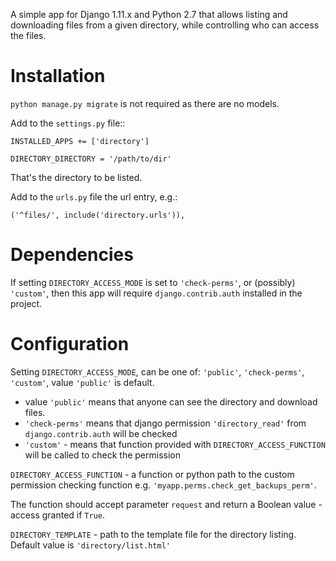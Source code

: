 A simple app
for Django 1.11.x and Python 2.7
that allows listing and downloading files from a given directory,
while controlling who can access the files.

Installation
============
`python manage.py migrate` is not required as there are no models.

Add to the `settings.py` file::

    INSTALLED_APPS += ['directory']

    DIRECTORY_DIRECTORY = '/path/to/dir'

That's the directory to be listed.

Add to the `urls.py` file the url entry, e.g.:

    ('^files/', include('directory.urls')),

Dependencies
============
If setting `DIRECTORY_ACCESS_MODE` is set to `'check-perms'`, or (possibly) `'custom'`,
then this app will require `django.contrib.auth` installed in the project.

Configuration
=============

Setting `DIRECTORY_ACCESS_MODE`, can be one of: `'public'`, `'check-perms'`, `'custom'`,
value `'public'` is default.

* value `'public'` means that anyone can see the directory and download files.
* `'check-perms'` means that django permission `'directory_read'` from `django.contrib.auth` will be checked
* `'custom'` - means that function provided with `DIRECTORY_ACCESS_FUNCTION` will be called to check the permission

`DIRECTORY_ACCESS_FUNCTION` - a function or python path to the custom permission checking function e.g. `'myapp.perms.check_get_backups_perm'`.

The function should accept parameter `request` and return a Boolean value - access granted if `True`.

`DIRECTORY_TEMPLATE` - path to the template file for the directory listing. Default value
is `'directory/list.html'`
